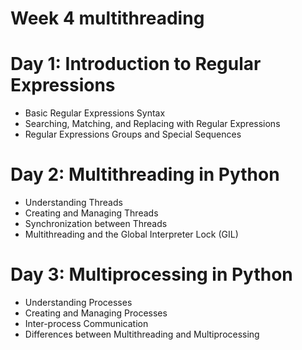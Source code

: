 # Week 4 multithreading

# Day 1: Introduction to Regular Expressions
- Basic Regular Expressions Syntax
- Searching, Matching, and Replacing with Regular Expressions
- Regular Expressions Groups and Special Sequences

# Day 2: Multithreading in Python
- Understanding Threads
- Creating and Managing Threads
- Synchronization between Threads
- Multithreading and the Global Interpreter Lock (GIL)

# Day 3: Multiprocessing in Python
- Understanding Processes
- Creating and Managing Processes
- Inter-process Communication
- Differences between Multithreading and Multiprocessing

